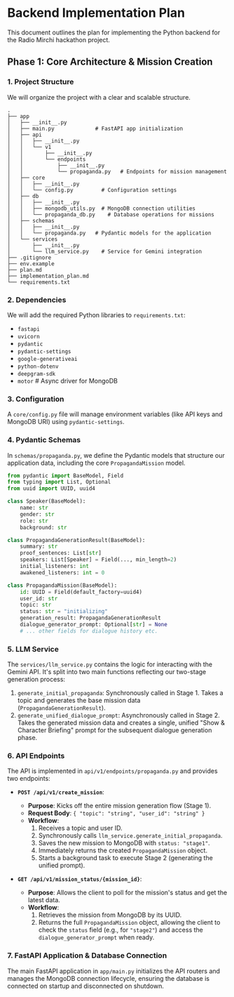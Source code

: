 # Backend Implementation Plan

This document outlines the plan for implementing the Python backend for the Radio Mirchi hackathon project.

## Phase 1: Core Architecture & Mission Creation

### 1. Project Structure

We will organize the project with a clear and scalable structure.

```
.
├── app
│   ├── __init__.py
│   ├── main.py             # FastAPI app initialization
│   ├── api
│   │   ├── __init__.py
│   │   └── v1
│   │       ├── __init__.py
│   │       └── endpoints
│   │           ├── __init__.py
│   │           └── propaganda.py   # Endpoints for mission management
│   ├── core
│   │   ├── __init__.py
│   │   └── config.py         # Configuration settings
│   ├── db
│   │   ├── __init__.py
│   │   ├── mongodb_utils.py  # MongoDB connection utilities
│   │   └── propaganda_db.py    # Database operations for missions
│   ├── schemas
│   │   ├── __init__.py
│   │   └── propaganda.py   # Pydantic models for the application
│   └── services
│       ├── __init__.py
│       └── llm_service.py    # Service for Gemini integration
├── .gitignore
├── env.example
├── plan.md
├── implementation_plan.md
└── requirements.txt
```

### 2. Dependencies

We will add the required Python libraries to `requirements.txt`:

*   `fastapi`
*   `uvicorn`
*   `pydantic`
*   `pydantic-settings`
*   `google-generativeai`
*   `python-dotenv`
*   `deepgram-sdk`
*   `motor` # Async driver for MongoDB

### 3. Configuration

A `core/config.py` file will manage environment variables (like API keys and MongoDB URI) using `pydantic-settings`.

### 4. Pydantic Schemas

In `schemas/propaganda.py`, we define the Pydantic models that structure our application data, including the core `PropagandaMission` model.

```python
from pydantic import BaseModel, Field
from typing import List, Optional
from uuid import UUID, uuid4

class Speaker(BaseModel):
    name: str
    gender: str
    role: str
    background: str

class PropagandaGenerationResult(BaseModel):
    summary: str
    proof_sentences: List[str]
    speakers: List[Speaker] = Field(..., min_length=2)
    initial_listeners: int
    awakened_listeners: int = 0

class PropagandaMission(BaseModel):
    id: UUID = Field(default_factory=uuid4)
    user_id: str
    topic: str
    status: str = "initializing"
    generation_result: PropagandaGenerationResult
    dialogue_generator_prompt: Optional[str] = None
    # ... other fields for dialogue history etc.
```

### 5. LLM Service

The `services/llm_service.py` contains the logic for interacting with the Gemini API. It's split into two main functions reflecting our two-stage generation process:

1.  `generate_initial_propaganda`: Synchronously called in Stage 1. Takes a topic and generates the base mission data (`PropagandaGenerationResult`).
2.  `generate_unified_dialogue_prompt`: Asynchronously called in Stage 2. Takes the generated mission data and creates a single, unified "Show & Character Briefing" prompt for the subsequent dialogue generation phase.

### 6. API Endpoints

The API is implemented in `api/v1/endpoints/propaganda.py` and provides two endpoints:

*   **`POST /api/v1/create_mission`**:
    *   **Purpose**: Kicks off the entire mission generation flow (Stage 1).
    *   **Request Body**: `{ "topic": "string", "user_id": "string" }`
    *   **Workflow**:
        1.  Receives a topic and user ID.
        2.  Synchronously calls `llm_service.generate_initial_propaganda`.
        3.  Saves the new mission to MongoDB with `status: "stage1"`.
        4.  Immediately returns the created `PropagandaMission` object.
        5.  Starts a background task to execute Stage 2 (generating the unified prompt).

*   **`GET /api/v1/mission_status/{mission_id}`**:
    *   **Purpose**: Allows the client to poll for the mission's status and get the latest data.
    *   **Workflow**:
        1.  Retrieves the mission from MongoDB by its UUID.
        2.  Returns the full `PropagandaMission` object, allowing the client to check the `status` field (e.g., for `"stage2"`) and access the `dialogue_generator_prompt` when ready.

### 7. FastAPI Application & Database Connection

The main FastAPI application in `app/main.py` initializes the API routers and manages the MongoDB connection lifecycle, ensuring the database is connected on startup and disconnected on shutdown.